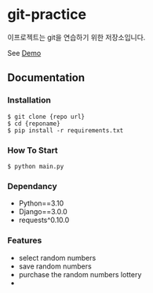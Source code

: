 # git-practice

이프로젝트는 git을 연습하기 위한 저장소입니다.

See [Demo](https://www.google.com/)

## Documentation

### Installation

```shell
$ git clone {repo url}
$ cd {reponame}
$ pip install -r requirements.txt
```

### How To Start

```shell
$ python main.py
```

### Dependancy

- Python==3.10
- Django==3.0.0
- requests^0.10.0

### Features

- select random numbers
- save random numbers
- purchase the random numbers lottery
- 
